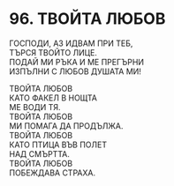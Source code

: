 # 96. ТВОЙТА ЛЮБОВ  
  
ГОСПОДИ, АЗ ИДВАМ ПРИ ТЕБ,  
ТЪРСЯ ТВОЙТО ЛИЦЕ.  
ПОДАЙ МИ РЪКА И МЕ ПРЕГЪРНИ  
ИЗПЪЛНИ С ЛЮБОВ ДУШАТА МИ!  
  
ТВОЙТА ЛЮБОВ  
КАТО ФАКЕЛ В НОЩТА  
МЕ ВОДИ ТЯ.  
ТВОЙТА ЛЮБОВ  
МИ ПОМАГА ДА ПРОДЪЛЖА.  
ТВОЙТА ЛЮБОВ  
КАТО ПТИЦА ВЪВ ПОЛЕТ  
НАД СМЪРТТА.  
ТВОЙТА ЛЮБОВ  
ПОБЕЖДАВА СТРАХА.  


<DownloadsButton pdf="/pdf/96-tvojta-lyubov.pdf" />

<DownloadChordsButton pdf="/chords/96-tvojta-lyubov_akord.pdf"/>
